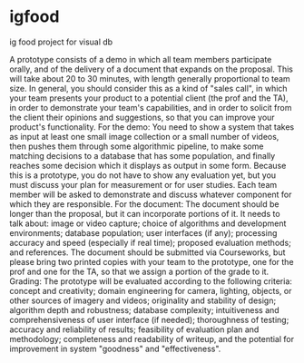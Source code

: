 # igfood
ig food project for visual db


A prototype consists of a demo in which all team members participate orally, and of the delivery of a document that expands on the proposal.  This will take about 20 to 30 minutes, with length generally proportional to team size.
In general, you should consider this as a kind of "sales call", in which your team presents your product to a potential client (the prof and the TA), in order to demonstrate your team's capabilities, and in order to solicit from the client their opinions and suggestions, so that you can improve your product's functionality.
For the demo:
You need to show a system that takes as input at least one small image collection or a small number of videos, then pushes them through some algorithmic pipeline, to make some matching decisions to a database that has some population, and finally reaches some decision which it displays as output in some form.  Because this is a prototype, you do not have to show any evaluation yet, but you must discuss your plan for measurement or for user studies.  Each team member will be asked to demonstrate and discuss whatever component for which they are responsible.
For the document:
The document should be longer than the proposal, but it can incorporate portions of it.  It needs to talk about: image or video capture; choice of algorithms and development environments; database population; user interfaces (if any); processing accuracy and speed (especially if real time); proposed evaluation methods; and references.  The document should be submitted via Courseworks, but please bring two printed copies with your team to the prototype, one for the prof and one for the TA, so that we assign a portion of the grade to it.
Grading:
The prototype will be evaluated according to the following criteria: concept and creativity; domain engineering for camera, lighting, objects, or other sources of imagery and videos; originality and stability of design; algorithm depth and robustness; database complexity; intuitiveness and comprehensiveness of user interface (if needed); thoroughness of testing; accuracy and reliability of results; feasibility of evaluation plan and methodology; completeness and readability of writeup, and the potential for improvement in system "goodness" and "effectiveness".
